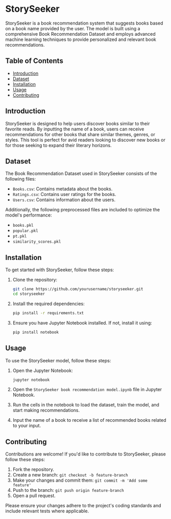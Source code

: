# StorySeeker

StorySeeker is a book recommendation system that suggests books based on a book name provided by the user. The model is built using a comprehensive Book Recommendation Dataset and employs advanced machine learning techniques to provide personalized and relevant book recommendations.

## Table of Contents
- [Introduction](#introduction)
- [Dataset](#dataset)
- [Installation](#installation)
- [Usage](#usage)
- [Contributing](#contributing)
  
## Introduction
StorySeeker is designed to help users discover books similar to their favorite reads. By inputting the name of a book, users can receive recommendations for other books that share similar themes, genres, or styles. This tool is perfect for avid readers looking to discover new books or for those seeking to expand their literary horizons.

## Dataset
The Book Recommendation Dataset used in StorySeeker consists of the following files:
- `Books.csv`: Contains metadata about the books.
- `Ratings.csv`: Contains user ratings for the books.
- `Users.csv`: Contains information about the users.

Additionally, the following preprocessed files are included to optimize the model's performance:
- `books.pkl`
- `popular.pkl`
- `pt.pkl`
- `similarity_scores.pkl`

## Installation
To get started with StorySeeker, follow these steps:

1. Clone the repository:
   ```bash
   git clone https://github.com/yourusername/storyseeker.git
   cd storyseeker
   ```

2. Install the required dependencies:
   ```bash
   pip install -r requirements.txt
   ```

3. Ensure you have Jupyter Notebook installed. If not, install it using:
   ```bash
   pip install notebook
   ```

## Usage
To use the StorySeeker model, follow these steps:

1. Open the Jupyter Notebook:
   ```bash
   jupyter notebook
   ```

2. Open the `StorySeeker book recommendation model.ipynb` file in Jupyter Notebook.

3. Run the cells in the notebook to load the dataset, train the model, and start making recommendations.

4. Input the name of a book to receive a list of recommended books related to your input.

## Contributing
Contributions are welcome! If you'd like to contribute to StorySeeker, please follow these steps:

1. Fork the repository.
2. Create a new branch: `git checkout -b feature-branch`
3. Make your changes and commit them: `git commit -m 'Add some feature'`
4. Push to the branch: `git push origin feature-branch`
5. Open a pull request.

Please ensure your changes adhere to the project's coding standards and include relevant tests where applicable.
